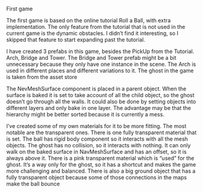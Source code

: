 First game

The first game is based on the online tutorial Roll a Ball, with extra implementation. The only feature from the tutorial that is not used in the current game is the dynamic obstacles. I didn’t find it interesting, so I skipped that feature to start expanding past the tutorial.

I have created 3 prefabs in this game, besides the PickUp from the Tutorial. Arch, Bridge and Tower. The Bridge and Tower prefab might be a bit unnecessary because they only have one instance in the scene. The Arch is used in different places and different variations to it. The ghost in the game is taken from the asset store

The NevMeshSurface component is placed in a parent object. When the surface is baked it is set to take account of all the child object, so the ghost doesn’t go through all the walls. It could also be done by setting objects into different layers and only bake in one layer. The advantage may be that the hierarchy might be better sorted because it is currently a mess.

I’ve created some of my own materials for it to be more fitting. The most notable are the transparent ones. There is one fully transparent material that is set. The ball has rigid body component so it interacts with all the mesh objects. The ghost has no collision, so it interacts with nothing. It can only walk on the baked surface in NavMeshSurface and has an offset, so it is always above it. There is a pink transparent material which is “used” for the ghost. It’s a way only for the ghost, so it has a shortcut and makes the game more challenging and balanced. There is also a big ground object that has a fully transparent object because some of those connections in the maps make the ball bounce